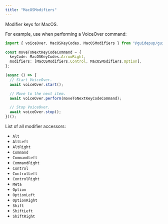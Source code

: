 ```yaml
---
title: "MacOSModifiers"
---
```


Modifier keys for MacOS.

For example, use when performing a VoiceOver command:

```ts
import { voiceOver, MacOSKeyCodes, MacOSModifiers } from "@guidepup/guidepup";

const moveToNextKeyCodeCommand = {
  keyCode: MacOSKeyCodes.ArrowRight,
  modifiers: [MacOSModifiers.Control, MacOSModifiers.Option],
};

(async () => {
  // Start VoiceOver.
  await voiceOver.start();

  // Move to the next item.
  await voiceOver.perform(moveToNextKeyCodeCommand);

  // Stop VoiceOver.
  await voiceOver.stop();
})();
```

List of all modifier accessors:

- `Alt`
- `AltLeft`
- `AltRight`
- `Command`
- `CommandLeft`
- `CommandRight`
- `Control`
- `ControlLeft`
- `ControlRight`
- `Meta`
- `Option`
- `OptionLeft`
- `OptionRight`
- `Shift`
- `ShiftLeft`
- `ShiftRight`
